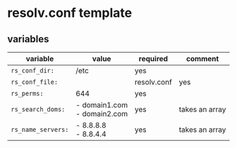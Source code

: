 # resolv.conf template

## variables

| variable | value| required | comment |
|----------|------|----------|---------|
| `rs_conf_dir:` | /etc | yes |
| `rs_conf_file:` | |resolv.conf | yes |
| `rs_perms:` | 644 | yes |
| `rs_search_doms:` | - domain1.com <br> - domain2.com | yes| takes an array |
| `rs_name_servers:` | - 8.8.8.8 <br> - 8.8.4.4 | yes | takes an array |

